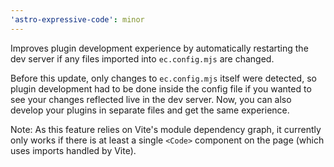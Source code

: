 ```yaml
---
'astro-expressive-code': minor
---
```


Improves plugin development experience by automatically restarting the dev server if any files imported into `ec.config.mjs` are changed.

Before this update, only changes to `ec.config.mjs` itself were detected, so plugin development had to be done inside the config file if you wanted to see your changes reflected live in the dev server. Now, you can also develop your plugins in separate files and get the same experience.

Note: As this feature relies on Vite's module dependency graph, it currently only works if there is at least a single `<Code>` component on the page (which uses imports handled by Vite).
